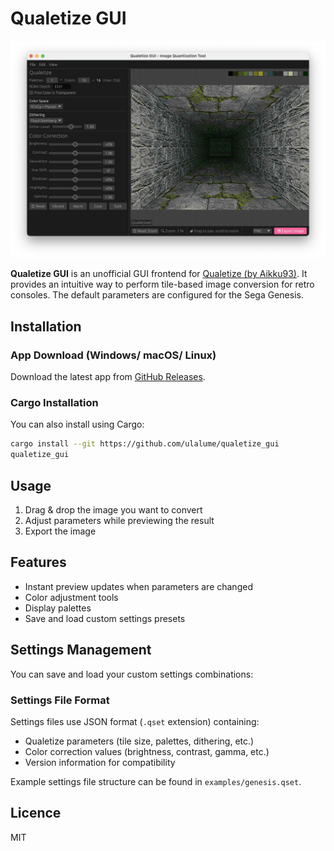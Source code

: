 # Qualetize GUI

![Screenshot](https://raw.githubusercontent.com/ulalume/qualetize_gui/main/assets/screenshot.png)

**Qualetize GUI** is an unofficial GUI frontend for [Qualetize (by Aikku93)](https://github.com/Aikku93/qualetize/).
It provides an intuitive way to perform tile-based image conversion for retro consoles.
The default parameters are configured for the Sega Genesis.

## Installation

### App Download (Windows/ macOS/ Linux)
Download the latest app from [GitHub Releases](https://github.com/ulalume/qualetize_gui/releases/latest).

### Cargo Installation
You can also install using Cargo:
```sh
cargo install --git https://github.com/ulalume/qualetize_gui
qualetize_gui
```

## Usage

1. Drag & drop the image you want to convert
2. Adjust parameters while previewing the result
3. Export the image

## Features

- Instant preview updates when parameters are changed
- Color adjustment tools
- Display palettes
- Save and load custom settings presets

## Settings Management

You can save and load your custom settings combinations:

### Settings File Format
Settings files use JSON format (`.qset` extension) containing:
- Qualetize parameters (tile size, palettes, dithering, etc.)
- Color correction values (brightness, contrast, gamma, etc.)
- Version information for compatibility

Example settings file structure can be found in `examples/genesis.qset`.

## Licence

MIT
